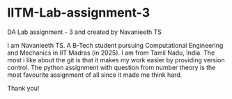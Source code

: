 # IITM-Lab-assignment-3
DA Lab assignment - 3 and created by Navanieeth TS

I am Navanieeth TS. A B-Tech student pursuing Computational Engineering and Mechanics in IIT Madras (in 2025). I am from Tamil Nadu, India. 
The most i like about the git is that it makes my work easier by providing version control.
The python assignment with question from number theory is the most favourite assignment of all since it made me think hard.

Thank you!
